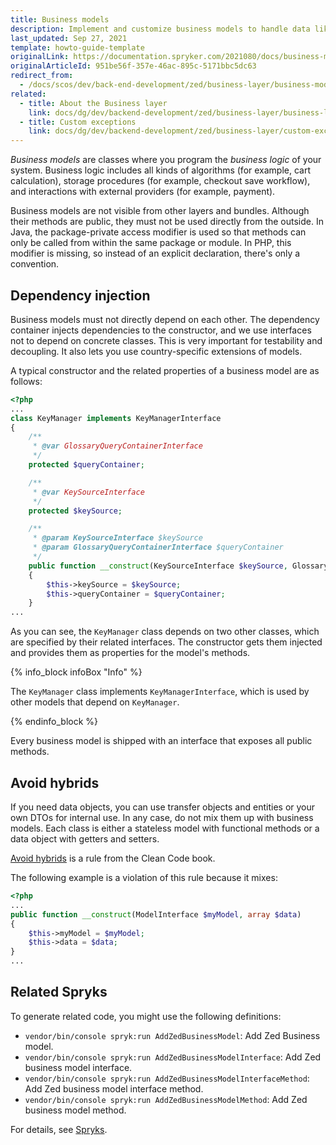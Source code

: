 ```yaml
---
title: Business models
description: Implement and customize business models to handle data like products, orders, and payments. This guide helps you structure models to maintain efficient backend operations.
last_updated: Sep 27, 2021
template: howto-guide-template
originalLink: https://documentation.spryker.com/2021080/docs/business-models
originalArticleId: 951be56f-357e-46ac-895c-5171bbc5dc63
redirect_from:
  - /docs/scos/dev/back-end-development/zed/business-layer/business-models.html
related:
  - title: About the Business layer
    link: docs/dg/dev/backend-development/zed/business-layer/business-layer.html
  - title: Custom exceptions
    link: docs/dg/dev/backend-development/zed/business-layer/custom-exceptions.html
---
```


*Business models* are classes where you program the *business logic* of your system. Business logic includes all kinds of algorithms (for example, cart calculation), storage procedures (for example, checkout save workflow), and interactions with external providers (for example, payment).

Business models are not visible from other layers and bundles. Although their methods are public, they must not be used directly from the outside. In Java, the package-private access modifier is used so that methods can only be called from within the same package or module. In PHP, this modifier is missing, so instead of an explicit declaration, there's only a convention.

## Dependency injection

Business models must not directly depend on each other. The dependency container injects dependencies to the constructor, and we use interfaces not to depend on concrete classes. This is very important for testability and decoupling. It also lets you use country-specific extensions of models.

A typical constructor and the related properties of a business model are as follows:

```php
<?php
...
class KeyManager implements KeyManagerInterface
{
    /**
     * @var GlossaryQueryContainerInterface
     */
    protected $queryContainer;

    /**
     * @var KeySourceInterface
     */
    protected $keySource;

    /**
     * @param KeySourceInterface $keySource
     * @param GlossaryQueryContainerInterface $queryContainer
     */
    public function __construct(KeySourceInterface $keySource, GlossaryQueryContainerInterface $queryContainer)
    {
        $this->keySource = $keySource;
        $this->queryContainer = $queryContainer;
    }
...
```

As you can see, the `KeyManager` class depends on two other classes, which are specified by their related interfaces. The constructor gets them injected and provides them as properties for the model's methods.

{% info_block infoBox "Info" %}

The `KeyManager` class implements `KeyManagerInterface`, which is used by other models that depend on `KeyManager`.

{% endinfo_block %}

Every business model is shipped with an interface that exposes all public methods.

## Avoid hybrids

If you need data objects, you can use transfer objects and entities or your own DTOs for internal use. In any case, do not mix them up with business models. Each class is either a stateless model with functional methods or a data object with getters and setters.

[Avoid hybrids](https://books.google.de/books?id=_i6bDeoCQzsC&lpg=PT172&ots=eo5Pxl9g22&dq=Avoid%20hybrids%20clean%20code&hl=de&pg=PT172#v=onepage&q=Avoid%20hybrids%20clean%20code&f=false) is a rule from the Clean Code book.

The following example is a violation of this rule because it mixes:

```php
<?php
...
public function __construct(ModelInterface $myModel, array $data)
{
    $this->myModel = $myModel;
    $this->data = $data;
}
...
```

## Related Spryks

To generate related code, you might use the following definitions:

* `vendor/bin/console spryk:run AddZedBusinessModel`: Add Zed Business model.
* `vendor/bin/console spryk:run AddZedBusinessModelInterface`: Add Zed business model interface.
* `vendor/bin/console spryk:run AddZedBusinessModelInterfaceMethod`: Add Zed business model interface method.
* `vendor/bin/console spryk:run AddZedBusinessModelMethod`: Add Zed business model method.

For details, see [Spryks](/docs/dg/dev/sdks/sdk/spryks/spryks.html).
